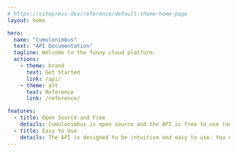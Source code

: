```yaml
---
# https://vitepress.dev/reference/default-theme-home-page
layout: home

hero:
  name: "Cumulonimbus"
  text: "API Documentation"
  tagline: Welcome to the funny cloud platform.
  actions:
    - theme: brand
      text: Get Started
      link: /api/
    - theme: alt
      text: Reference
      link: /reference/

features:
  - title: Open Source and Free
    details: Cumulonimbus is open source and the API is free to use (unlike Reddit), even for commercial projects.
  - title: Easy to Use
    details: The API is designed to be intuitive and easy to use. You can get started in minutes.
---
```

